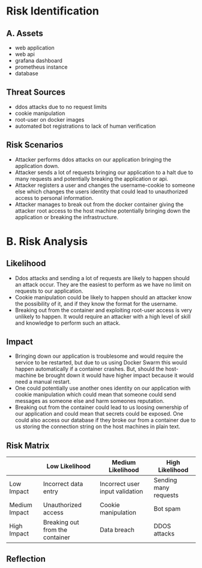 # Risk Identification

## A. Assets

- web application
- web api
- grafana dashboard
- prometheus instance
- database

## Threat Sources

- ddos attacks due to no request limits
- cookie manipulation
- root-user on docker images
- automated bot registrations to lack of human verification

## Risk Scenarios

- Attacker performs ddos attacks on our application bringing the application down.
- Attacker sends a lot of requests bringing our application to a halt due to many requests and potentially breaking the application or api.
- Attacker registers a user and changes the username-cookie to someone else which changes the users identity that could lead to unauthorized access to personal information.
- Attacker manages to break out from the docker container giving the attacker root access to the host machine potentially bringing down the application or breaking the infrastructure.

# B. Risk Analysis

## Likelihood

- Ddos attacks and sending a lot of requests are likely to happen should an attack occur. They are the easiest to perform as we have no limit on requests to our application.
- Cookie manipulation could be likely to happen should an attacker know the possibility of it, and if they know the format for the username.
- Breaking out from the container and exploiting root-user access is very unlikely to happen. It would require an attacker with a high level of skill and knowledge to perform such an attack.

## Impact

- Bringing down our application is troublesome and would require the service to be restarted, but due to us using Docker Swarm this would happen automatically if a container crashes. But, should the host-machine be brought down it would have higher impact because it would need a manual restart.
- One could potentially use another ones identity on our application with cookie manipulation which could mean that someone could send messages as someone else and harm someones reputation.
- Breaking out from the container could lead to us loosing ownership of our application and could mean that secrets could be exposed. One could also access our database if they broke our from a container due to us storing the connection string on the host machines in plain text.

## Risk Matrix

|               | Low Likelihood                  | Medium Likelihood               | High Likelihood       |
| ------------- | ------------------------------- | ------------------------------- | --------------------- |
| Low Impact    | Incorrect data entry            | Incorrect user input validation | Sending many requests |
| Medium Impact | Unauthorized access             | Cookie manipulation             | Bot spam              |
| High Impact   | Breaking out from the container | Data breach                     | DDOS attacks          |

## Reflection
